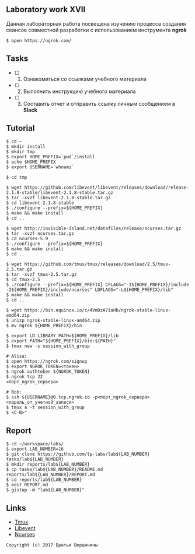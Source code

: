 ## Laboratory work XVII

Данная лабораторная работа посвещена изучению процесса создания сеансов совместной разработки с использованием инструмента **ngrok**

```ShellSession
$ open https://ngrok.com/
```

## Tasks

- [ ] 1. Ознакомиться со ссылками учебного материала
- [ ] 2. Выполнить инструкцию учебного материала
- [ ] 3. Составить отчет и отправить ссылку личным сообщением в **Slack**

## Tutorial

```ShellSession
$ cd ~
$ mkdir install
$ mkdir tmp
$ export HOME_PREFIX=`pwd`/install
$ echo $HOME_PREFIX
$ export USERNAME=`whoami`
```

```ShellSession
$ cd tmp
```

```ShellSession
$ wget https://github.com/libevent/libevent/releases/download/release-2.1.8-stable/libevent-2.1.8-stable.tar.gz
$ tar -xvzf libevent-2.1.8-stable.tar.gz
$ cd libevent-2.1.8-stable
$ ./configure --prefix=${HOME_PREFIX}
$ make && make install 
$ cd ..
```

```ShellSession
$ wget http://invisible-island.net/datafiles/release/ncurses.tar.gz
$ tar -xvzf ncurses.tar.gz
$ cd ncurses-5.9
$ ./configure --prefix=${HOME_PREFIX}
$ make && make install 
$ cd ..
```


```ShellSession
$ wget https://github.com/tmux/tmux/releases/download/2.5/tmux-2.5.tar.gz
$ tar -xvzf tmux-2.5.tar.gz
$ cd tmux-2.5
$ ./configure --prefix=${HOME_PREFIX} CFLAGS="-I${HOME_PREFIX}/include -I${HOME_PREFIX}/include/ncurses" LDFLAGS="-L${HOME_PREFIX}/lib"
$ make && make install
$ cd ..
```

```ShellSession
$ wget https://bin.equinox.io/c/4VmDzA7iaHb/ngrok-stable-linux-amd64.zip
$ unizp ngrok-stable-linux-amd64.zip
$ mv ngrok ${HOME_PREFIX}/bin
```

```ShellSession
$ export LD_LIBRARY_PATH=${HOME_PREFIX}/lib
$ export PATH="${HOME_PREFIX}/bin:${PATH}"
$ tmux new -s session_with_group
```

```ShellSession
# Alisa:
$ open https://ngrok.com/signup
$ export NGROK_TOKEN=<токен>
$ ngrok authtoken ${NGROK_TOKEN}
$ ngrok tcp 22
<порт_ngrok_сервера>
```

```ShellSession
# Bob:
$ ssh ${USERNAME}@0.tcp.ngrok.io -p<порт_ngrok_сервера>
<пароль_от_учетной_записи>
$ tmux a -t session_with_group
$ <C-B>"
```

## Report

```ShellSession
$ cd ~/workspace/labs/
$ export LAB_NUMBER=16
$ git clone https://github.com/tp-labs/lab${LAB_NUMBER} tasks/lab${LAB_NUMBER}
$ mkdir reports/lab${LAB_NUMBER}
$ cp tasks/lab${LAB_NUMBER}/README.md reports/lab${LAB_NUMBER}/REPORT.md
$ cd reports/lab${LAB_NUMBER}
$ edit REPORT.md
$ gistup -m "lab${LAB_NUMBER}"
```

## Links

- [Tmux](https://raw.githubusercontent.com/tmux/tmux/master/README)
- [Libevent](http://libevent.org)
- [Ncurses](http://invisible-island.net/ncurses/)

```
Copyright (c) 2017 Братья Вершинины
```

